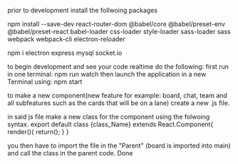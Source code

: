 prior to development install the follwoing packages

npm install --save-dev react-router-dom @babel/core @babel/preset-env @babel/preset-react babel-loader css-loader style-loader sass-loader sass webpack webpack-cli electron-reloader

npm i electron express mysql socket.io

to begin development and see your code realtime do the following:
    first run in one terminal: npm run watch
    then launch the application in a new Terminal using: npm start

to make a new component(new feature for example: board, chat, team and all subfeatures such as the cards that will be on a lane) create a new .js file.

in said js file make a new class for the component using the folwoing syntax.
    export default class {class_Name} extends React.Component{
        render(){
            return();
        }
    }

you then have to import the file in the "Parent" (board is imported into main) and call the class in the parent code.
Done
